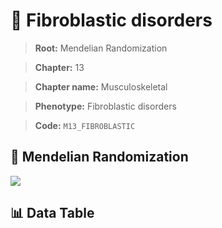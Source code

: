# 🧪 Fibroblastic disorders

> **Root:** Mendelian Randomization

> **Chapter:** 13  

> **Chapter name:** Musculoskeletal

> **Phenotype:** Fibroblastic disorders  

> **Code:** `M13_FIBROBLASTIC`

## 🧬 Mendelian Randomization  

<img src="/MR/Figures/Forward/M13_FIBROBLASTIC.png"/>

## 📊 Data Table

<CsvTableMRF src="/public/MR/Data/Forward/M13_FIBROBLASTIC.csv"/>
